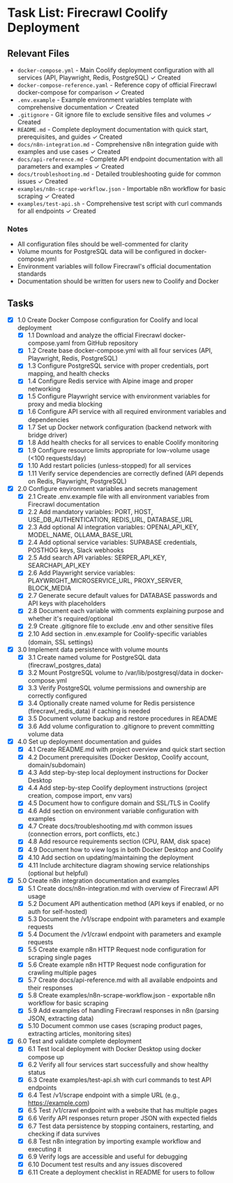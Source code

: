 # Task List: Firecrawl Coolify Deployment

## Relevant Files

- `docker-compose.yml` - Main Coolify deployment configuration with all services (API, Playwright, Redis, PostgreSQL) ✓ Created
- `docker-compose-reference.yaml` - Reference copy of official Firecrawl docker-compose for comparison ✓ Created
- `.env.example` - Example environment variables template with comprehensive documentation ✓ Created
- `.gitignore` - Git ignore file to exclude sensitive files and volumes ✓ Created
- `README.md` - Complete deployment documentation with quick start, prerequisites, and guides ✓ Created
- `docs/n8n-integration.md` - Comprehensive n8n integration guide with examples and use cases ✓ Created
- `docs/api-reference.md` - Complete API endpoint documentation with all parameters and examples ✓ Created
- `docs/troubleshooting.md` - Detailed troubleshooting guide for common issues ✓ Created
- `examples/n8n-scrape-workflow.json` - Importable n8n workflow for basic scraping ✓ Created
- `examples/test-api.sh` - Comprehensive test script with curl commands for all endpoints ✓ Created

### Notes

- All configuration files should be well-commented for clarity
- Volume mounts for PostgreSQL data will be configured in docker-compose.yml
- Environment variables will follow Firecrawl's official documentation standards
- Documentation should be written for users new to Coolify and Docker

## Tasks

- [x] 1.0 Create Docker Compose configuration for Coolify and local deployment
  - [x] 1.1 Download and analyze the official Firecrawl docker-compose.yaml from GitHub repository
  - [x] 1.2 Create base docker-compose.yml with all four services (API, Playwright, Redis, PostgreSQL)
  - [x] 1.3 Configure PostgreSQL service with proper credentials, port mapping, and health checks
  - [x] 1.4 Configure Redis service with Alpine image and proper networking
  - [x] 1.5 Configure Playwright service with environment variables for proxy and media blocking
  - [x] 1.6 Configure API service with all required environment variables and dependencies
  - [x] 1.7 Set up Docker network configuration (backend network with bridge driver)
  - [x] 1.8 Add health checks for all services to enable Coolify monitoring
  - [x] 1.9 Configure resource limits appropriate for low-volume usage (<100 requests/day)
  - [x] 1.10 Add restart policies (unless-stopped) for all services
  - [x] 1.11 Verify service dependencies are correctly defined (API depends on Redis, Playwright, PostgreSQL)

- [x] 2.0 Configure environment variables and secrets management
  - [x] 2.1 Create .env.example file with all environment variables from Firecrawl documentation
  - [x] 2.2 Add mandatory variables: PORT, HOST, USE_DB_AUTHENTICATION, REDIS_URL, DATABASE_URL
  - [x] 2.3 Add optional AI integration variables: OPENAI_API_KEY, MODEL_NAME, OLLAMA_BASE_URL
  - [x] 2.4 Add optional service variables: SUPABASE credentials, POSTHOG keys, Slack webhooks
  - [x] 2.5 Add search API variables: SERPER_API_KEY, SEARCHAPI_API_KEY
  - [x] 2.6 Add Playwright service variables: PLAYWRIGHT_MICROSERVICE_URL, PROXY_SERVER, BLOCK_MEDIA
  - [x] 2.7 Generate secure default values for DATABASE passwords and API keys with placeholders
  - [x] 2.8 Document each variable with comments explaining purpose and whether it's required/optional
  - [x] 2.9 Create .gitignore file to exclude .env and other sensitive files
  - [x] 2.10 Add section in .env.example for Coolify-specific variables (domain, SSL settings)

- [x] 3.0 Implement data persistence with volume mounts
  - [x] 3.1 Create named volume for PostgreSQL data (firecrawl_postgres_data)
  - [x] 3.2 Mount PostgreSQL volume to /var/lib/postgresql/data in docker-compose.yml
  - [x] 3.3 Verify PostgreSQL volume permissions and ownership are correctly configured
  - [x] 3.4 Optionally create named volume for Redis persistence (firecrawl_redis_data) if caching is needed
  - [x] 3.5 Document volume backup and restore procedures in README
  - [x] 3.6 Add volume configuration to .gitignore to prevent committing volume data

- [x] 4.0 Set up deployment documentation and guides
  - [x] 4.1 Create README.md with project overview and quick start section
  - [x] 4.2 Document prerequisites (Docker Desktop, Coolify account, domain/subdomain)
  - [x] 4.3 Add step-by-step local deployment instructions for Docker Desktop
  - [x] 4.4 Add step-by-step Coolify deployment instructions (project creation, compose import, env vars)
  - [x] 4.5 Document how to configure domain and SSL/TLS in Coolify
  - [x] 4.6 Add section on environment variable configuration with examples
  - [x] 4.7 Create docs/troubleshooting.md with common issues (connection errors, port conflicts, etc.)
  - [x] 4.8 Add resource requirements section (CPU, RAM, disk space)
  - [x] 4.9 Document how to view logs in both Docker Desktop and Coolify
  - [x] 4.10 Add section on updating/maintaining the deployment
  - [x] 4.11 Include architecture diagram showing service relationships (optional but helpful)

- [x] 5.0 Create n8n integration documentation and examples
  - [x] 5.1 Create docs/n8n-integration.md with overview of Firecrawl API usage
  - [x] 5.2 Document API authentication method (API keys if enabled, or no auth for self-hosted)
  - [x] 5.3 Document the /v1/scrape endpoint with parameters and example requests
  - [x] 5.4 Document the /v1/crawl endpoint with parameters and example requests
  - [x] 5.5 Create example n8n HTTP Request node configuration for scraping single pages
  - [x] 5.6 Create example n8n HTTP Request node configuration for crawling multiple pages
  - [x] 5.7 Create docs/api-reference.md with all available endpoints and their responses
  - [x] 5.8 Create examples/n8n-scrape-workflow.json - exportable n8n workflow for basic scraping
  - [x] 5.9 Add examples of handling Firecrawl responses in n8n (parsing JSON, extracting data)
  - [x] 5.10 Document common use cases (scraping product pages, extracting articles, monitoring sites)

- [x] 6.0 Test and validate complete deployment
  - [x] 6.1 Test local deployment with Docker Desktop using docker compose up
  - [x] 6.2 Verify all four services start successfully and show healthy status
  - [x] 6.3 Create examples/test-api.sh with curl commands to test API endpoints
  - [x] 6.4 Test /v1/scrape endpoint with a simple URL (e.g., https://example.com)
  - [x] 6.5 Test /v1/crawl endpoint with a website that has multiple pages
  - [x] 6.6 Verify API responses return proper JSON with expected fields
  - [x] 6.7 Test data persistence by stopping containers, restarting, and checking if data survives
  - [x] 6.8 Test n8n integration by importing example workflow and executing it
  - [x] 6.9 Verify logs are accessible and useful for debugging
  - [x] 6.10 Document test results and any issues discovered
  - [x] 6.11 Create a deployment checklist in README for users to follow
